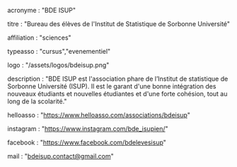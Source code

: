 acronyme : "BDE ISUP"

titre : "Bureau des élèves de l'Institut de Statistique de Sorbonne Université"

affiliation : "sciences"

typeasso : "cursus","evenementiel"

logo : "/assets/logos/bdeisup.png"

description : "BDE ISUP est l'association phare de l’Institut de statistique de Sorbonne Université (ISUP). Il est le garant d'une bonne intégration des nouveaux étudiants et nouvelles étudiantes et d'une forte cohésion, tout au long de la scolarité."

helloasso : "https://www.helloasso.com/associations/bdeisup"

instagram : "https://www.instagram.com/bde_isupien/"

facebook : "https://www.facebook.com/bdelevesisup"

mail : "bdeisup.contact@gmail.com"